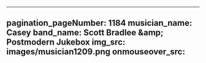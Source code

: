 ------
pagination_pageNumber: 1184
musician_name: Casey
band_name: Scott Bradlee &amp;amp; Postmodern Jukebox
img_src: images/musician1209.png
onmouseover_src: 
------